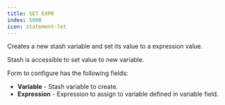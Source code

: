 ```yaml
---
title: SET EXPR
index: 5000
icon: statement-let
---
```


Creates a new stash variable and set its value to a expression value.

Stash is accessible to set value to new variable.

Form to configure has the following fields:

- **Variable** - Stash variable to create.
- **Expression** - Expression to assign to variable defined in variable field.
